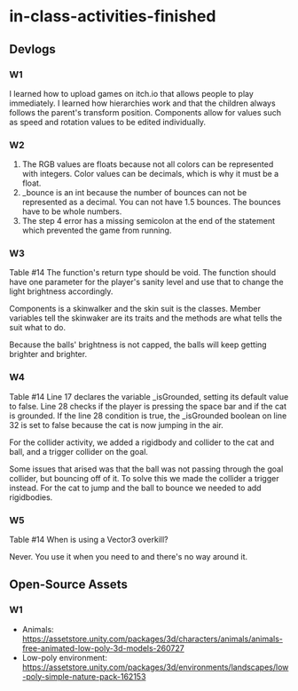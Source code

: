 # in-class-activities-finished

## Devlogs

### W1

I learned how to upload games on itch.io that allows people to play immediately. I learned how hierarchies work and that the children always follows the parent's transform position. Components allow for values such as speed and rotation values to be edited individually.

### W2
1. The RGB values are floats because not all colors can be represented with integers. Color values can be decimals, which is why it must be a float.
2. _bounce is an int because the number of bounces can not be represented as a decimal. You can not have 1.5 bounces. The bounces have to be whole numbers.
3. The step 4 error has a missing semicolon at the end of the statement which prevented the game from running.
   
### W3
Table #14
The function's return type should be void. The function should have one parameter for the player's sanity level and use that to change the light brightness accordingly.

Components is a skinwalker and the skin suit is the classes. Member variables tell the skinwaker are its traits and the methods are what tells the suit what to do.

Because the balls' brightness is not capped, the balls will keep getting brighter and brighter.

### W4
Table #14
Line 17 declares the variable _isGrounded, setting its default value to false. Line 28 checks if the player is pressing the space bar and if the cat is grounded. If the line 28 condition is true, the _isGrounded boolean on line 32 is set to false because the cat is now jumping in the air.

For the collider activity, we added a rigidbody and collider to the cat and ball, and a trigger collider on the goal. 

Some issues that arised was that the ball was not passing through the goal collider, but bouncing off of it. To solve this we made the collider a trigger instead. For the cat to jump and the ball to bounce we needed to add rigidbodies.

### W5
Table #14 
When is using a Vector3 overkill?

Never. You use it when you need to and there's no way around it.

## Open-Source Assets

### W1

* Animals: https://assetstore.unity.com/packages/3d/characters/animals/animals-free-animated-low-poly-3d-models-260727
* Low-poly environment: https://assetstore.unity.com/packages/3d/environments/landscapes/low-poly-simple-nature-pack-162153
